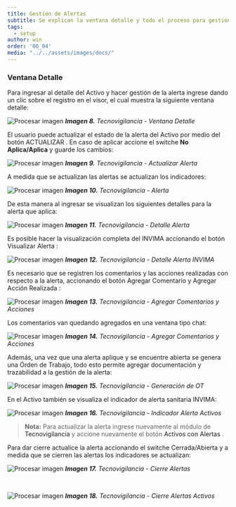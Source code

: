 ```yaml
---
title: Gestión de Alertas
subtitle: Se explican la ventana detalle y todo el proceso para gestionar alertas por medio de ella.
tags:
  - setup
author: win
order: '06_04'
media: "../../assets/images/docs/"
---
```



### Ventana Detalle 

Para ingresar al detalle del Activo y hacer gestión de la alerta ingrese dando un clic sobre el registro en el visor, el cual muestra la siguiente ventana detalle:


![Procesar imagen](../../assets/images/cap17/chp17_img08.png)
_**Imagen 8.** Tecnovigilancia - Ventana Detalle_


El usuario puede actualizar el estado de la alerta del Activo por medio del botón <a class="btn blue">ACTUALIZAR <span class="mdi mdi-pencil"></span></a>.  En caso de aplicar accione el switche **No Aplica/Aplica** y guarde los cambios:


![Procesar imagen](../../assets/images/cap17/chp17_img09.png)
_**Imagen 9.** Tecnovigilancia - Actualizar Alerta_

A medida que se actualizan las alertas se actualizan los indicadores:


![Procesar imagen](../../assets/images/cap17/chp17_img10.png)
_**Imagen 10.** Tecnovigilancia - Alerta_


De esta manera al ingresar se visualizan los siguientes detalles para la alerta que aplica:



![Procesar imagen](../../assets/images/cap17/chp17_img11.png)
_**Imagen 11.** Tecnovigilancia - Detalle Alerta_

Es posible hacer la visualización completa del INVIMA accionando el botón <a class="btn cl-blue bg-gray hite px-3"> Visualizar Alerta </a>:


![Procesar imagen](../../assets/images/cap17/chp17_img12.png)
_**Imagen 12.** Tecnovigilancia - Detalle Alerta INVIMA_


Es necesario que se registren los comentarios y las acciones realizadas con respecto a la alerta, accionando el botón <a class="btn cl-blue bg-gray hite px-3"> Agregar Comentario</a> y <a class="btn cl-blue bg-gray hite px-3"> Agregar Acción Realizada </a>:



![Procesar imagen](../../assets/images/cap17/chp17_img13.png)
_**Imagen 13.** Tecnovigilancia - Agregar Comentarios y Acciones_

Los comentarios van quedando agregados en una ventana tipo chat:

![Procesar imagen](../../assets/images/cap17/chp17_img14.png)
_**Imagen 14.** Tecnovigilancia - Agregar Comentarios y Acciones_

Además, una vez que una alerta aplique y se encuentre abierta se genera una Órden de Trabajo, todo esto permite agregar documentación y trazabilidad a la gestión de la alerta:

![Procesar imagen](../../assets/images/cap17/chp17_img15.png)
_**Imagen 15.** Tecnovigilancia - Generación de OT_

En el Activo también se visualiza el indicador de alerta sanitaria INVIMA:



![Procesar imagen](../../assets/images/cap17/chp17_img16.png)
_**Imagen 16.** Tecnovigilancia - Indicador Alerta Activos_


>**Nota:** Para actualizar la alerta ingrese nuevamente al módulo de <a class="btn cl-white bg-blue px-3">Tecnovigilancia</a> y accione nuevamente el botón <a class="btn cl-red bg-white px-6"> Activos con Alertas </a>.



Para dar cierre actualice la alerta accionando el switche Cerrada/Abierta y a medida que se cierren las alertas los indicadores se actualizan:


![Procesar imagen](../../assets/images/cap17/chp17_img17.png)
_**Imagen 17.** Tecnovigilancia - Cierre Alertas_

<br>

![Procesar imagen](../../assets/images/cap17/chp17_img18.png)
_**Imagen 18.** Tecnovigilancia - Cierre Alertas Activos_






